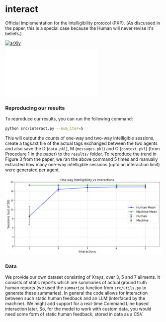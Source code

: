 # interact
Official Implementation for the intelligibility protocol (PXP).
(As discussed in the paper, this is a special case because the Human will never revise it's beliefs.)

[![arXiv](https://img.shields.io/badge/arXiv-TBD-b31b1b.svg)](https://arxiv.org/abs/TBD)

![Figure](assets/conversations.pdf)

### Reproducing our results
To reproduce our results, you can run the following command:
```bash
python src/interact.py --num_iter=5
```
This will output the counts of one-way and two-way intelligible sessions, create a tags.txt file of the actual tags exchanged between the two agents and also save the D (`data.pkl`), M (`messages.pkl`) and C (`context.pkl`) (from Procedure 1 in the paper) to the `results/` folder.
To reproduce the trend in Figure 3 from the paper, we ran the above command 5 times and manually extracted how many one-way intelligible sessions (upto an interaction limit) were generated per agent.

![Figure](assets/trend.png)

### Data
We provide our own dataset consisting of Xrays, over 3, 5 and 7 ailments.
It consists of static reports which are summaries of actual ground truth human reports (we used the `summarize` function from `src/utils.py` to generate these summaries).
In general the code allows for interaction between such static human feedback and an LLM (interfaced by the machine).
We might add support for a real-time Command Line based interaction later.
So, for the model to work with custom data, you would need some form of static human feedback, stored in data as a CSV.

